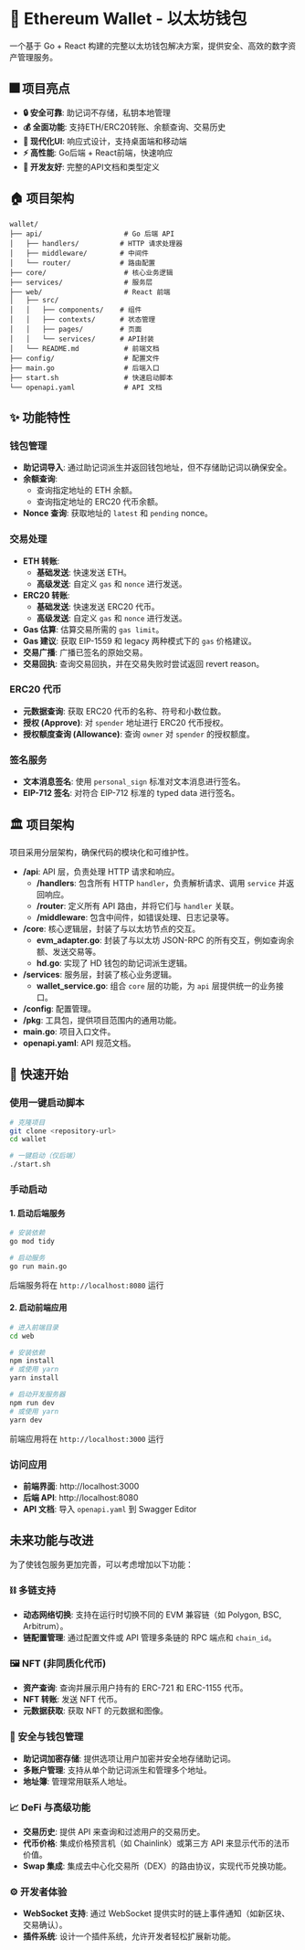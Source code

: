 # 🦄 Ethereum Wallet - 以太坊钱包

一个基于 Go + React 构建的完整以太坊钱包解决方案，提供安全、高效的数字资产管理服务。

## 🎆 项目亮点

- **🔒 安全可靠**: 助记词不存储，私钥本地管理
- **💰 全面功能**: 支持ETH/ERC20转账、余额查询、交易历史
- **🎨 现代化UI**: 响应式设计，支持桌面端和移动端
- **⚡ 高性能**: Go后端 + React前端，快速响应
- **🔧 开发友好**: 完整的API文档和类型定义

## 🏠 项目架构

```
wallet/
├── api/                    # Go 后端 API
│   ├── handlers/          # HTTP 请求处理器
│   ├── middleware/        # 中间件
│   └── router/            # 路由配置
├── core/                   # 核心业务逻辑
├── services/               # 服务层
├── web/                    # React 前端
│   ├── src/
│   │   ├── components/    # 组件
│   │   ├── contexts/      # 状态管理
│   │   ├── pages/         # 页面
│   │   └── services/      # API封装
│   └── README.md           # 前端文档
├── config/                 # 配置文件
├── main.go                 # 后端入口
├── start.sh                # 快速启动脚本
└── openapi.yaml            # API 文档
```

## ✨ 功能特性

### 钱包管理
- **助记词导入**: 通过助记词派生并返回钱包地址，但不存储助记词以确保安全。
- **余额查询**:
  - 查询指定地址的 ETH 余额。
  - 查询指定地址的 ERC20 代币余额。
- **Nonce 查询**: 获取地址的 `latest` 和 `pending` nonce。

### 交易处理
- **ETH 转账**:
  - **基础发送**: 快速发送 ETH。
  - **高级发送**: 自定义 `gas` 和 `nonce` 进行发送。
- **ERC20 转账**:
  - **基础发送**: 快速发送 ERC20 代币。
  - **高级发送**: 自定义 `gas` 和 `nonce` 进行发送。
- **Gas 估算**: 估算交易所需的 `gas limit`。
- **Gas 建议**: 获取 EIP-1559 和 legacy 两种模式下的 `gas` 价格建议。
- **交易广播**: 广播已签名的原始交易。
- **交易回执**: 查询交易回执，并在交易失败时尝试返回 revert reason。

### ERC20 代币
- **元数据查询**: 获取 ERC20 代币的名称、符号和小数位数。
- **授权 (Approve)**: 对 `spender` 地址进行 ERC20 代币授权。
- **授权额度查询 (Allowance)**: 查询 `owner` 对 `spender` 的授权额度。

### 签名服务
- **文本消息签名**: 使用 `personal_sign` 标准对文本消息进行签名。
- **EIP-712 签名**: 对符合 EIP-712 标准的 typed data 进行签名。

## 🏛️ 项目架构

项目采用分层架构，确保代码的模块化和可维护性。

- **/api**: API 层，负责处理 HTTP 请求和响应。
  - **/handlers**: 包含所有 HTTP `handler`，负责解析请求、调用 `service` 并返回响应。
  - **/router**: 定义所有 API 路由，并将它们与 `handler` 关联。
  - **/middleware**: 包含中间件，如错误处理、日志记录等。
- **/core**: 核心逻辑层，封装了与以太坊节点的交互。
  - **evm_adapter.go**: 封装了与以太坊 JSON-RPC 的所有交互，例如查询余额、发送交易等。
  - **hd.go**: 实现了 HD 钱包的助记词派生逻辑。
- **/services**: 服务层，封装了核心业务逻辑。
  - **wallet_service.go**: 组合 `core` 层的功能，为 `api` 层提供统一的业务接口。
- **/config**: 配置管理。
- **/pkg**: 工具包，提供项目范围内的通用功能。
- **main.go**: 项目入口文件。
- **openapi.yaml**: API 规范文档。
## 🚀 快速开始

### 使用一键启动脚本

```bash
# 克隆项目
git clone <repository-url>
cd wallet

# 一键启动（仅后端）
./start.sh
```

### 手动启动

#### 1. 启动后端服务

```bash
# 安装依赖
go mod tidy

# 启动服务
go run main.go
```

后端服务将在 `http://localhost:8080` 运行

#### 2. 启动前端应用

```bash
# 进入前端目录
cd web

# 安装依赖
npm install
# 或使用 yarn
yarn install

# 启动开发服务器
npm run dev
# 或使用 yarn
yarn dev
```

前端应用将在 `http://localhost:3000` 运行

### 访问应用

- **前端界面**: http://localhost:3000
- **后端 API**: http://localhost:8080
- **API 文档**: 导入 `openapi.yaml` 到 Swagger Editor

## 未来功能与改进

为了使钱包服务更加完善，可以考虑增加以下功能：

### ⛓️ 多链支持
- **动态网络切换**: 支持在运行时切换不同的 EVM 兼容链（如 Polygon, BSC, Arbitrum）。
- **链配置管理**: 通过配置文件或 API 管理多条链的 RPC 端点和 `chain_id`。

### 🖼️ NFT (非同质化代币)
- **资产查询**: 查询并展示用户持有的 ERC-721 和 ERC-1155 代币。
- **NFT 转账**: 发送 NFT 代币。
- **元数据获取**: 获取 NFT 的元数据和图像。

### 🔐 安全与钱包管理
- **助记词加密存储**: 提供选项让用户加密并安全地存储助记词。
- **多账户管理**: 支持从单个助记词派生和管理多个地址。
- **地址簿**: 管理常用联系人地址。

### 📈 DeFi 与高级功能
- **交易历史**: 提供 API 来查询和过滤用户的交易历史。
- **代币价格**: 集成价格预言机（如 Chainlink）或第三方 API 来显示代币的法币价值。
- **Swap 集成**: 集成去中心化交易所（DEX）的路由协议，实现代币兑换功能。

### ⚙️ 开发者体验
- **WebSocket 支持**: 通过 WebSocket 提供实时的链上事件通知（如新区块、交易确认）。
- **插件系统**: 设计一个插件系统，允许开发者轻松扩展新功能。